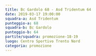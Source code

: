 ```yaml
---
title: Bc Gardolo 68 - Asd Tridentum 64
date: 2019-03-17 19:00:00
squadra-a: Asd Tridentum
punteggio-a: 68
squadra-b: Bc Gardolo
punteggio-b: 64
partite/squadra: promozione-18-19
luogo: Centro Sportivo Trento Nord
categoria: promozione
---
```

